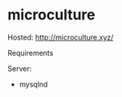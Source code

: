 # microculture

Hosted: http://microculture.xyz/

Requirements

Server:
<ul>
  <li>mysqlnd</li>
</ul>
